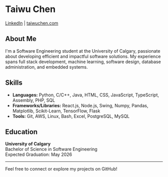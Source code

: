 # Taiwu Chen

[LinkedIn](#) | [taiwuchen.com](#)

## About Me

I'm a Software Engineering student at the University of Calgary, passionate about developing efficient and impactful software solutions. My experience spans full stack development, machine learning, software design, database administration, and embedded systems.

## Skills

- **Languages:** Python, C/C++, Java, HTML, CSS, JavaScript, TypeScript, Assembly, PHP, SQL
- **Frameworks/Libraries:** React.js, Node.js, Swing, Numpy, Pandas, Matplotlib, Scikit-Learn, TensorFlow, Flask
- **Tools:** Git, AWS, Linux, Bash, Excel, PostgreSQL, MySQL

## Education

**University of Calgary**  
Bachelor of Science in Software Engineering  
Expected Graduation: May 2026


---
Feel free to connect or explore my projects on GitHub!
